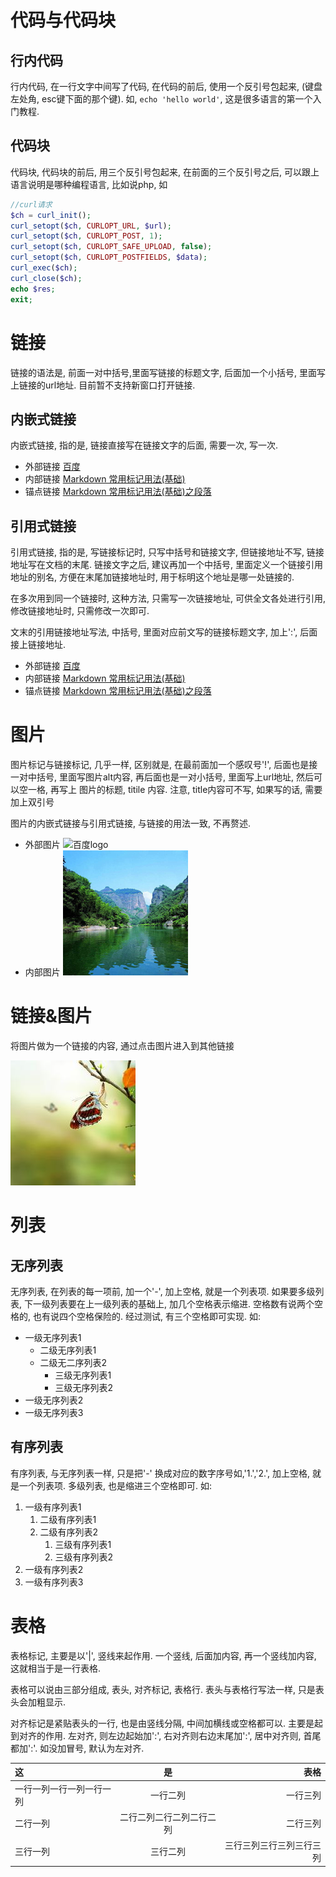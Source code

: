 # 代码与代码块

## 行内代码

行内代码, 在一行文字中间写了代码, 在代码的前后, 使用一个反引号包起来, (键盘左处角, esc键下面的那个键). 如, `echo 'hello world'`, 这是很多语言的第一个入门教程.

## 代码块

代码块, 代码块的前后, 用三个反引号包起来, 在前面的三个反引号之后, 可以跟上语言说明是哪种编程语言, 比如说php, 如

```php
//curl请求
$ch = curl_init();
curl_setopt($ch, CURLOPT_URL, $url);
curl_setopt($ch, CURLOPT_POST, 1);
curl_setopt($ch, CURLOPT_SAFE_UPLOAD, false);
curl_setopt($ch, CURLOPT_POSTFIELDS, $data);
curl_exec($ch);
curl_close($ch);
echo $res;
exit;
```


# 链接

链接的语法是, 前面一对中括号,里面写链接的标题文字, 后面加一个小括号, 里面写上链接的url地址. 目前暂不支持新窗口打开链接.

## 内嵌式链接

内嵌式链接, 指的是, 链接直接写在链接文字的后面, 需要一次, 写一次.

- 外部链接 [百度](http://www.baidu.com)
- 内部链接 [Markdown 常用标记用法(基础)](markdown_a.md)
- 锚点链接 [Markdown 常用标记用法(基础)之段落](markdown_a.md#段落)

## 引用式链接

引用式链接, 指的是, 写链接标记时, 只写中括号和链接文字, 但链接地址不写, 链接地址写在文档的末尾. 链接文字之后, 建议再加一个中括号, 里面定义一个链接引用地址的别名, 方便在末尾加链接地址时, 用于标明这个地址是哪一处链接的.

在多次用到同一个链接时, 这种方法, 只需写一次链接地址, 可供全文各处进行引用, 修改链接地址时, 只需修改一次即可.

文末的引用链接地址写法, 中括号, 里面对应前文写的链接标题文字, 加上':', 后面接上链接地址.

- 外部链接 [百度][baidu]
- 内部链接 [Markdown 常用标记用法(基础)][markdown_a.md]
- 锚点链接 [Markdown 常用标记用法(基础)之段落][markdown_a.md#段落]

[baidu]:http://www.baidu.com
[markdown_a.md]:markdown_a.md
[markdown_a.md#段落]:markdown_a.md#段落

# 图片

图片标记与链接标记, 几乎一样, 区别就是, 在最前面加一个感叹号'!', 后面也是接一对中括号, 里面写图片alt内容, 再后面也是一对小括号, 里面写上url地址, 然后可以空一格, 再写上 图片的标题, titile 内容. 注意, title内容可不写, 如果写的话, 需要加上双引号

图片的内嵌式链接与引用式链接, 与链接的用法一致, 不再赘述.

- 外部图片 ![百度logo](https://www.baidu.com/img/bd_logo1.png "百度logo")
- 内部图片 ![风景图片](images/fj5.jpg "风景")

# 链接&图片

将图片做为一个链接的内容, 通过点击图片进入到其他链接

[![风景](images/fj8.jpg "图片链接, 点击图片链接到其他页面")](markdown_a.md)


# 列表

## 无序列表

无序列表, 在列表的每一项前, 加一个'-', 加上空格, 就是一个列表项. 如果要多级列表, 下一级列表要在上一级列表的基础上, 加几个空格表示缩进. 空格数有说两个空格的, 也有说四个空格保险的. 经过测试, 有三个空格即可实现. 如:

- 一级无序列表1
   - 二级无序列表1
   - 二级无二序列表2
      - 三级无序列表1
      - 三级无序列表2
- 一级无序列表2
- 一级无序列表3

## 有序列表

有序列表, 与无序列表一样, 只是把'-' 换成对应的数字序号如,'1.','2.', 加上空格, 就是一个列表项. 多级列表, 也是缩进三个空格即可. 如:

1. 一级有序列表1
   1. 二级有序列表1
   2. 二级有序列表2
      1. 三级有序列表1
      2. 三级有序列表2
2. 一级有序列表2
3. 一级有序列表3

# 表格

表格标记, 主要是以'|', 竖线来起作用. 一个竖线, 后面加内容, 再一个竖线加内容, 这就相当于是一行表格. 

表格可以说由三部分组成, 表头, 对齐标记, 表格行. 表头与表格行写法一样, 只是表头会加粗显示.

对齐标记是紧贴表头的一行, 也是由竖线分隔, 中间加横线或空格都可以. 主要是起到对齐的作用. 左对齐, 则左边起始加':', 右对齐则右边末尾加':', 居中对齐则, 首尾都加':'. 如没加冒号, 默认为左对齐.

|这  |是  |表格  |
|:----|:----:|------:|
|一行一列一行一列一行一列|一行二列|一行三列|
|二行一列|二行二列二行二列二行二列|二行三列|
|三行一列|三行二列|三行三列三行三列三行三列|